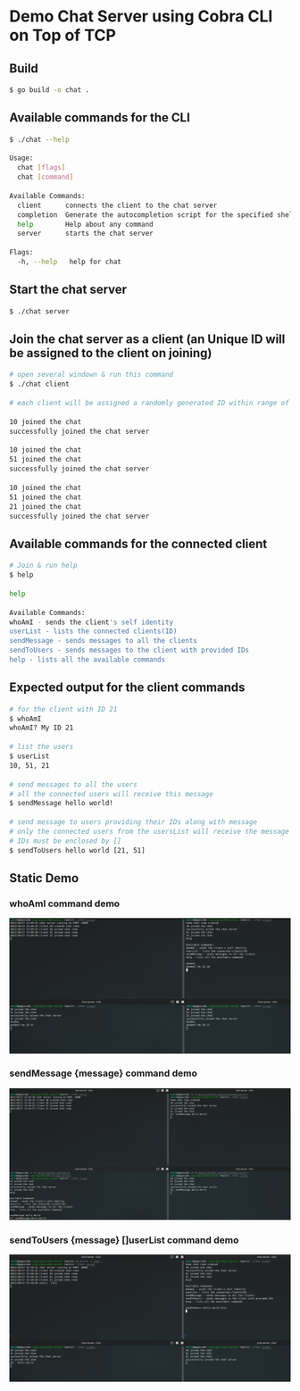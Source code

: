 # Demo Chat Server using Cobra CLI on Top of TCP

## Build

```bash
$ go build -o chat .

```

## Available commands for the CLI

```bash
$ ./chat --help

Usage:
  chat [flags]
  chat [command]

Available Commands:
  client      connects the client to the chat server
  completion  Generate the autocompletion script for the specified shell
  help        Help about any command
  server      starts the chat server

Flags:
  -h, --help   help for chat

```

## Start the chat server

```bash
$ ./chat server

```

## Join the chat server as a client (an Unique ID will be assigned to the client on joining)

```bash
# open several windown & run this command
$ ./chat client

# each client will be assigned a randomly generated ID within range of int64

10 joined the chat
successfully joined the chat server

10 joined the chat
51 joined the chat
successfully joined the chat server

10 joined the chat
51 joined the chat
21 joined the chat
successfully joined the chat server

```

## Available commands for the connected client

```bash
# Join & run help
$ help

help

Available Commands:
whoAmI - sends the client's self identity
userList - lists the connected clients(ID)
sendMessage - sends messages to all the clients
sendToUsers - sends messages to the client with provided IDs
help - lists all the available commands

```

## Expected output for the client commands

```bash
# for the client with ID 21
$ whoAmI
whoAmI? My ID 21

# list the users
$ userList
10, 51, 21

# send messages to all the users
# all the connected users will receive this message
$ sendMessage hello world!

# send message to users providing their IDs along with message
# only the connected users from the usersList will receive the message
# IDs must be enclosed by []
$ sendToUsers hello world [21, 51]

```

## Static Demo

### whoAmI command demo

<p class="has-text-centered">
  <img src="static/whoAmI.png" alt="Demo" style="border: none">
</p>


### sendMessage {message} command demo

<p class="has-text-centered">
  <img src="static/sendMessage.png" alt="Demo" style="border: none">
</p>

### sendToUsers {message} []userList command demo

<p class="has-text-centered">
  <img src="static/sendToUsers.png" alt="Demo" style="border: none">
</p>
